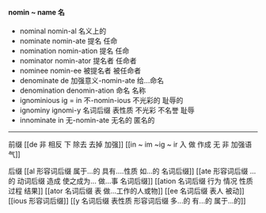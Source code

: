 #### nomin ~ name 名

- nominal   nomin-al 名义上的
- nominate nomin-ate  提名  任命 
- nomination nomin-ation 提名 任命
- nominator nomin-ator 提名者 任命者
- nominee nomin-ee 被提名者 被任命者
- denominate de 加强意义-nomin-ate 给...命名
- denomination denomin-ation  命名 名称
- ignominious ig = in 不-nomin-ious 不光彩的 耻辱的
- ignominy ignomi-y 名词后缀 表性质 不光彩 不名誉 耻辱
- innominate  in 无-nomin-ate 无名的 匿名的

 ---
 前缀
 [[de   非 相反 下 除去 去掉 加强]]
 [[in  ~ im ~ig ~ ir 入 做 作成  无 非 加强语气]]

 后缀
 [[al 形容词后缀   属于...的  具有....性质  如...的   名词后缀]]
 [[ate 形容词后缀  ...的 动词后缀 造成 使之成为... 做...事 名词后缀]]
 [[ation 名词后缀  行为 情况 性质 过程 结果]]
 [[ator 名词后缀 表 做...工作的人或物]]
 [[ee 名词后缀 表人 被动]]
 [[ious 形容词后缀]]
 [[y 名词后缀 表性质 形容词后缀 多...的  有...的 属于...的]]